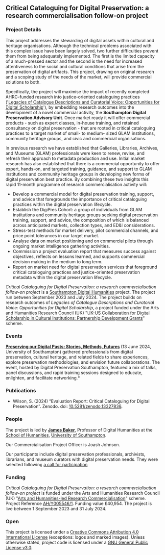 ## Critical Cataloguing for Digital Preservation: a research commercialisation follow-on project

### Project Details

This project addresses the stewarding of digital assets within cultural and heritage organisations. Although the technical problems associated with this complex issue have been largely solved, two further difficulties prevent them from being adequately implemented. The first is the limited capacity of a much-pressed sector and the second is the need for increased attentiveness to the social and cultural conditions that arise from the preservation of digital artifacts. This project, drawing on original research and a scoping study of the needs of the market, will provide commercial solutions to both.

Specifically, the project will maximise the impact of recently completed AHRC-funded research into justice-oriented cataloguing practices ('[Legacies of Catalogue Descriptions and Curatorial Voice: Opportunities for Digital Scholarship](https://cataloguelegacies.github.io/)'), by embedding research outcomes into the development of a novel commercial activity, the **Southampton Digital Preservation Advisory Unit**. Once market ready it will offer commercial products - such as expert classes, in-house training, and retained consultancy on digital preservation - that are rooted in critical cataloguing practices to a target market of small- to medium- sized GLAM institutions, community heritage groups, and civic and commericial organisations.

In previous research we have established that Galleries, Libraries, Archives, and Museums (GLAM) professionals were keen to renew, revise, and refresh their approach to metadata production and use. Initial market research has also established that there is a commercial opportunity to offer expert, hands-on, and targeted training, guidance, and support to GLAM institutions and community heritage groups in developing new forms of digital preservation best practice. By combining these two insights this rapid 11-month programme of research commercialisation activity will:

- Develop a commercial model for digital preservation training, support, and advice that foregrounds the importance of critical cataloguing practices within the digital preservation lifecycle.
- Establish the DigiPres Cohort: a group of individuals from GLAM institutions and community heritage groups seeking digital preservation training, support, and advice, the composition of which is balanced across anticipated markets, collection types, and ED&I considerations.
- Stress-test methods for market delivery, pilot commercial channels, and price point tolerances in our target market.
- Analyse data on market positioning and on commercial pilots through ongoing market intelligence gathering activities.
- Commission a project evaluation report that measures success against objectives, reflects on lessons learned, and supports commercial decision making in the medium to long term.
- Report on market need for digital preservation services that foreground critical cataloguing practices and justice-oriented preservation metadata within the digital preservation lifecycle.

*Critical Cataloguing for Digital Preservation: a research commercialisation follow-on project* is a [Southampton Digital Humanities](https://github.com/Southampton-Digital-Humanities) project. The project run between September 2023 and July 2024. The project builds on research outcomes of *Legacies of Catalogue Descriptions and Curatorial Voice: Opportunities for Digital Scholarship*, a project funded under the Arts and Humanities Research Council (UK) "[UK-US Collaboration for Digital Scholarship in Cultural Institutions: Partnership Development Grants](https://ahrc.ukri.org/funding/apply-for-funding/current-opportunities/uk-us-collaboration-for-digital-scholarship-in-cultural-institutions-partnership-development-grants-opportunity/)" scheme.

### Events

**[Preserving our Digital Pasts: Stories, Methods, Futures](https://critcatdigipres.github.io/2024-06_digipres-event)** (13 June 2024, University of Southampton) gathered professionals from digital preservation, cultural heritage, and related fields to share experiences, explore preservation methodologies, and envision future collaborations. The event, hosted by Digital Preservation Southampton, featured a mix of talks, panel discussions, and rapid training sessions designed to educate, enlighten, and facilitate networking.*

### Publications

- Wilson, S. (2024) “Evaluation Report: Critical Cataloguing for Digital Preservation”. Zenodo. doi: [10.5281/zenodo.13327836](https://doi.org/10.5281/zenodo.13327836).

### People

The project is led by **[James Baker](https://www.southampton.ac.uk/people/5yrbp5/doctor-james-baker)**, Professor of Digital Humanities at the [School of Humanities](https://www.southampton.ac.uk/humanities/index.page), [University of Southampton](https://www.southampton.ac.uk/).

Our Commercialisation Project Officer is Joash Johnson.

Our participants include digital preservation professionals, archivists, librarians, and museum curators with digital preservation needs. They were selected following [a call for participation](https://critcatdigipres.github.io/2023-09_cohort-call)

### Funding

*Critical Cataloguing for Digital Preservation: a research commercialisation follow-on project* is funded under the Arts and Humanities Research Council (UK) "[Arts and Humanities-led Research Commercialisation](https://www.ukri.org/opportunity/opportunity-arts-and-humanities-led-research-commercialisation/)" scheme. Project Reference [AH/Y005546/1](https://gtr.ukri.org/projects?ref=AH%2FY005546%2F1). Funding value £40,954. The project is live between 1 September 2023 and 31 July 2024.

### Open

This project is licensed under a [Creative Commons Attribution 4.0 International License](https://creativecommons.org/licenses/by/4.0/) (exceptions: logos and marked images). Unless otherwise stated, project code is licensed under a [GNU General Public License v3.0](https://github.com/CuratorialVoice/code/blob/master/LICENSE).
